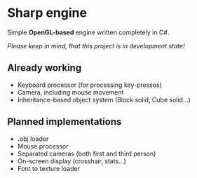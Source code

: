 # Sharp engine #

Simple **OpenGL-based** engine written completely in C#.

*Please keep in mind, that this project is in development state!* 

## Already working ##

* Keyboard processor (for processing key-presses)
* Camera, including mouse movement
* Inheritance-based object system (Block solid, Cube solid...) 

## Planned implementations ##

* .obj loader
* Mouse processor
* Separated cameras (both first and third person)
* On-screen display (crosshair, stats...)
* Font to texture loader
